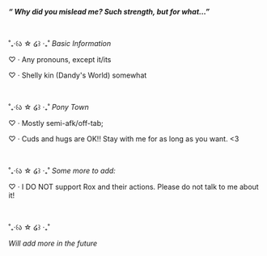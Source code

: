 <b><i>“ Why did you mislead me? Such strength, but for what...” </b></i>

<br>

˚₊‧꒰ა ☆ ໒꒱ ‧₊˚ <i>Basic Information</i>

♡ · Any pronouns, except it/its

♡ · Shelly kin (Dandy's World) somewhat

<br>

˚₊‧꒰ა ☆ ໒꒱ ‧₊˚ <i>Pony Town</i>

♡ · Mostly semi-afk/off-tab; 

♡ · Cuds and hugs are OK!! Stay with me for as long as you want. <3

<br> 

˚₊‧꒰ა ☆ ໒꒱ ‧₊˚ <i>Some more to add:</i>

♡ · I DO NOT support Rox and their actions. Please do not talk to me about it!

<br>

˚₊‧꒰ა ☆ ໒꒱ ‧₊˚

<i>Will add more in the future</i>
